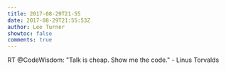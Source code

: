 ```yaml
---
title: 2017-08-29T21-55
date: 2017-08-29T21:55:53Z
author: Lee Turner
showtoc: false
comments: true
---
```


RT @CodeWisdom: "Talk is cheap. Show me the code." - Linus Torvalds

